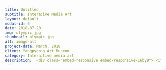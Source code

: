 ```yaml
---
title: Untitled
subtitle: Interacive Media Art
layout: default
modal-id: 6
date: 2018-07-20
img: olympic.jpg
thumbnail: olympic.jpg
alt: image-alt
project-date: March, 2018
client: Yangpyeong Art Museum
category: Interactive media art
description:  <div class="embed-responsive embed-responsive-16by9"> <iframe class="embed-responsive-item" src="https://www.youtube.com/embed/EqXDPpH7i-o" frameborder="0" allow="autoplay; encrypted-media" allowfullscreen> </iframe> </div> <br> <p>Olympic events are supported by host country's capital and resources. They will build a stadium to show off the wealth of its own country, and hold a grand opening ceremony. But these remain a problem when the Olympics are over. In the case of Pyeongchang, one year has passed since the Olympic Games, but the remaining resources have still not been utilized. Some parts of the cross-country arena are left with dozens of containers used for office or lodging at the time. More than 4,000 containers were used at the Pyeongchang Olympic Games. At the end of the event, hundreds of containers were placed on the yard in Gangwon Province, and 450 of them were destroyed in a fire in July. Some were returned to the vendor, but there are still many containers piled up in places where the Olympics took place.</p> <p>This is a problem that has been raised not only in Korea but also in most of the countries that have hosted the Olympics. It started for peace, but the initial purpose changed. Host country pours thousands of capital and resources to show off its wealth. However, once the event is over, the remaining building becomes a scourge and local residents are forced to deal with all its garbage. </p><p>This work points out the waste of resources and capital hidden behind the international event, Olympics. Images behind the Olympics are revealed as the viewer moves their position. Many layers of 'Olympics' respond to the movement of visitors. The audience moves their body to find hidden information, like treasure hunt, and trys to understand its meaning. They move to see the picture, and also avoid the image. These behaviors reveal the process of 'seeing, hiding, knowing'. When we recognize an object, we see it, but there are things hidden underneath it. It is not just about seeing. It is a reinterpretation of 'recognition process' that we wil truly know when we act and think actively.</p> <div class="embed-responsive embed-responsive-16by9"> <iframe class="embed-responsive-item" src="https://www.youtube.com/embed/ofaP4GcXCLI" frameborder="0" allow="autoplay; encrypted-media" allowfullscreen></iframe> </div><br> <p>“도너츠 세 개에 얼마에요?” 5일마다 열리는 평창시장에서는 동네 사람들은 물건을 사고팔기 바쁘다. 지역 주민들은 올림픽, 금메달보다 하루하루를 살아가는게 중요하다. 평창이 지닌 본래 모습은 평창 고유의 문화, 매일매일 그려지는 주민들의 삶이다. 하지만 올림픽이라는 큰 행사에 가려 지역민의 삶, 평창의 자연환경 등은 고려 받지 못했다. 사람들은 흔히 ‘봄(seeing) = 앎(knowing)’이라고 생각한다. 그러나 우리가 보는 많은 것에는 수많은 사실이 가려져 있다. 대표적인 예가 올해 펼쳐진 올림픽이다.</p> <p>올림픽을 개최국은 행사를 위해 수많은 자본과 자원을 쏟는다. 자국의 부유함을 과시하려 경기장을 건설하고 호화로운 개막식을 개최한다. 하지만 이는 올림픽이 끝나면 골칫거리로 전락한다. 평창만 해도 올림픽을 개최한 지 1년이 채 되지도 않았으나 남겨진 자원들은 활용되지 못하고 있다. 크로스컨트리 경기장 한쪽엔 올림픽 기간 중 사무실이나 숙소로 쓰인 컨테이너 수십 동이 방치돼 있다. 평창 올림픽에는 컨테이너 4000여 동이 쓰였다. 대회 뒤 강원의 야적장에 수백 동이 놓여 있다가 지난 7월 화재가 발생해 450여 동이 소실됐다. 일부는 납품 업체에 반납됐지만, 아직 올림픽이 열린 곳곳에 수많은 컨테이너가 쌓여 있다.</p> <p>이는 올해 올림픽을 개최한 한국뿐만 아니라 그동안 올림픽을 개최했던 대다수 국가에서 제기되어 온 문제다. 올림픽은 평화를 위해 시작했다지만 그 목적은 변질하였다. 개최국은 부를 과시하기 위해 수천의 자본과 자원을 쏟는다. 그러나 행사가 끝나면 남겨진 건물은 골칫덩이가 되며 지역민들은 쓰레기를 떠안는다. 본 작품은 국제적인 행사인 올림픽 이면에 가려진 자원과 자본의 낭비를 꼬집는다. 관람객이 몸을 움직이면 그 속에는 올림픽 이면의 모습을 보여주는 이미지가 드러난다. </p> <p>‘올림픽’을 담은 겹겹의 레이어는 관람객의 행위에 반응한다. 관람객은 마치 보물찾기를 하듯 몸짓을 통해 가려진 정보를 얻고, 의미를 찾아 나간다. 몸을 움직여 사진을 들여다보고 이미지로부터 빠져나온다. 이런 관람객의 행동은 ‘보는, 가려지는, 알게 되는 과정’을 드러낸다. 우리는 어떤 대상을 인지할 때 그 대상을 ‘응시’하지만, 그 속에는 가려진 것들이 존재한다. 응시에서 넘어서 능동적으로 행위하고 사고할 때 진정 알게 되는 ‘인지 과정’에 대한 재해석이다.</p>
---
```

